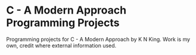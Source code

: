 # C - A Modern Approach Programming Projects

Programming projects for C - A Modern Approach by K N King. Work is my own, credit where external information used.
